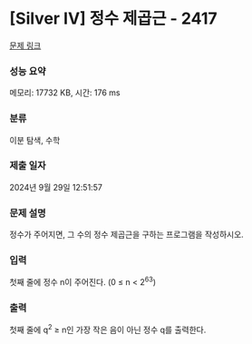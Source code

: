 # [Silver IV] 정수 제곱근 - 2417

[문제 링크](https://www.acmicpc.net/problem/2417)

### 성능 요약

메모리: 17732 KB, 시간: 176 ms

### 분류

이분 탐색, 수학

### 제출 일자

2024년 9월 29일 12:51:57

### 문제 설명

<p>정수가 주어지면, 그 수의 정수 제곱근을 구하는 프로그램을 작성하시오.</p>

### 입력

 <p>첫째 줄에 정수 n이 주어진다. (0 ≤ n < 2<sup>63</sup>)</p>

### 출력

 <p>첫째 줄에 q<sup>2</sup> ≥ n인 가장 작은 음이 아닌 정수 q를 출력한다.</p>
